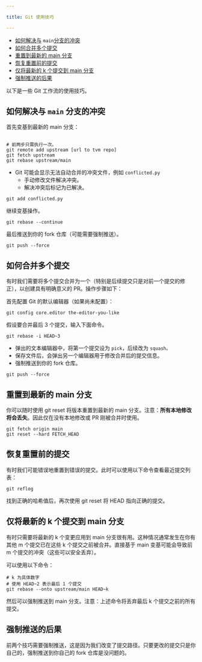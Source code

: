 ```yaml
---

title: Git 使用技巧

---
```


* [如何解决与](https://tvm.hyper.ai/docs/about/contribute/Git_Usage_Tips#%E5%A6%82%E4%BD%95%E8%A7%A3%E5%86%B3%E4%B8%8Emain%E5%88%86%E6%94%AF%E7%9A%84%E5%86%B2%E7%AA%81) `main`[分支的冲突](https://tvm.hyper.ai/docs/about/contribute/Git_Usage_Tips#%E5%A6%82%E4%BD%95%E8%A7%A3%E5%86%B3%E4%B8%8Emain%E5%88%86%E6%94%AF%E7%9A%84%E5%86%B2%E7%AA%81)
* [如何合并多个提交](https://tvm.hyper.ai/docs/about/contribute/Git_Usage_Tips#%E5%A6%82%E4%BD%95%E5%90%88%E5%B9%B6%E5%A4%9A%E4%B8%AA%E6%8F%90%E4%BA%A4)
* [重置到最新的 main 分支](https://tvm.hyper.ai/docs/about/contribute/Git_Usage_Tips#%E9%87%8D%E7%BD%AE%E5%88%B0%E6%9C%80%E6%96%B0%E7%9A%84-main-%E5%88%86%E6%94%AF)
* [恢复重置前的提交](https://tvm.hyper.ai/docs/about/contribute/Git_Usage_Tips#%E9%87%8D%E7%BD%AE%E5%88%B0%E6%9C%80%E6%96%B0%E7%9A%84-main-%E5%88%86%E6%94%AF)
* [仅将最新的 k 个提交到 main 分支](https://tvm.hyper.ai/docs/about/contribute/Git_Usage_Tips#%E4%BB%85%E5%B0%86%E6%9C%80%E6%96%B0%E7%9A%84-k-%E4%B8%AA%E6%8F%90%E4%BA%A4%E5%88%B0-main-%E5%88%86%E6%94%AF)
* [强制推送的后果](https://tvm.hyper.ai/docs/about/contribute/Git_Usage_Tips#%E5%BC%BA%E5%88%B6%E6%8E%A8%E9%80%81%E7%9A%84%E5%90%8E%E6%9E%9C)



以下是一些 Git 工作流的使用技巧。


## 如何解决与 `main` 分支的冲突

首先变基到最新的 main 分支：

```plain

# 前两步只需执行一次。
git remote add upstream [url to tvm repo]
git fetch upstream
git rebase upstream/main
```
* Git 可能会显示无法自动合并的冲突文件，例如 `conflicted.py`
   * 手动修改文件解决冲突。
   * 解决冲突后标记为已解决。

```plain
git add conflicted.py
```


继续变基操作。

```plain
git rebase --continue
```
最后推送到你的 fork 仓库（可能需要强制推送）。

```plain
git push --force
```

## 如何合并多个提交

有时我们需要将多个提交合并为一个（特别是后续提交只是对前一个提交的修正），以创建具有明确意义的 PR。操作步骤如下：


首先配置 Git 的默认编辑器（如果尚未配置）：

```plain
git config core.editor the-editor-you-like
```


假设要合并最后 3 个提交，输入下面命令。

```plain
git rebase -i HEAD~3
```
* 弹出的文本编辑器中，将第一个提交设为 `pick`，后续改为 `squash。`
* 保存文件后，会弹出另一个编辑器用于修改合并后的提交信息。
* 强制推送到你的 fork 仓库。

```plain
git push --force
```

## 重置到最新的 main 分支

你可以随时使用 git reset 将版本重置到最新的 main 分支。注意：**所有本地修改将会丢失**。因此仅在没有本地修改或 PR 刚被合并时使用。

```plain
git fetch origin main
git reset --hard FETCH_HEAD
```

## 恢复重置前的提交

有时我们可能错误地重置到错误的提交。此时可以使用以下命令查看最近提交列表：

```plain
git reflog
```


找到正确的哈希值后，再次使用 git reset 将 HEAD 指向正确的提交。

## 仅将最新的 k 个提交到 main 分支

有时只需要将最新的 k 个变更应用到 main 分支很有用。这种情况通常发生在你有其他 m 个提交已在这些 k 个提交之前被合并。直接基于 main 变基可能会导致前 m 个提交的冲突（这些可以安全丢弃）。


可以使用以下命令：


```plain
# k 为具体数字
# 使用 HEAD~2 表示最后 1 个提交
git rebase --onto upstream/main HEAD~k
```


然后可以强制推送到 main 分支。注意：上述命令将丢弃最后 k 个提交之前的所有提交。

## 强制推送的后果

前两个技巧需要强制推送，这是因为我们改变了提交路径。只要更改的提交只是你自己的，强制推送到你自己的 fork 仓库是没问题的。

